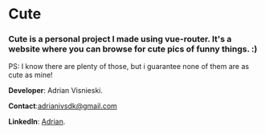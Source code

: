 # **Cute** 

### Cute is a personal project I made using vue-router. It's a website where you can browse for cute pics of funny things. :)

PS: I know there are plenty of those, but i guarantee none of them are as cute as mine! 

**Developer**: Adrian Visnieski.

**Contact**:adrianivsdk@gmail.com

**LinkedIn**: [Adrian](https://www.linkedin.com/in/adrian-visnieski-09967a174/).

